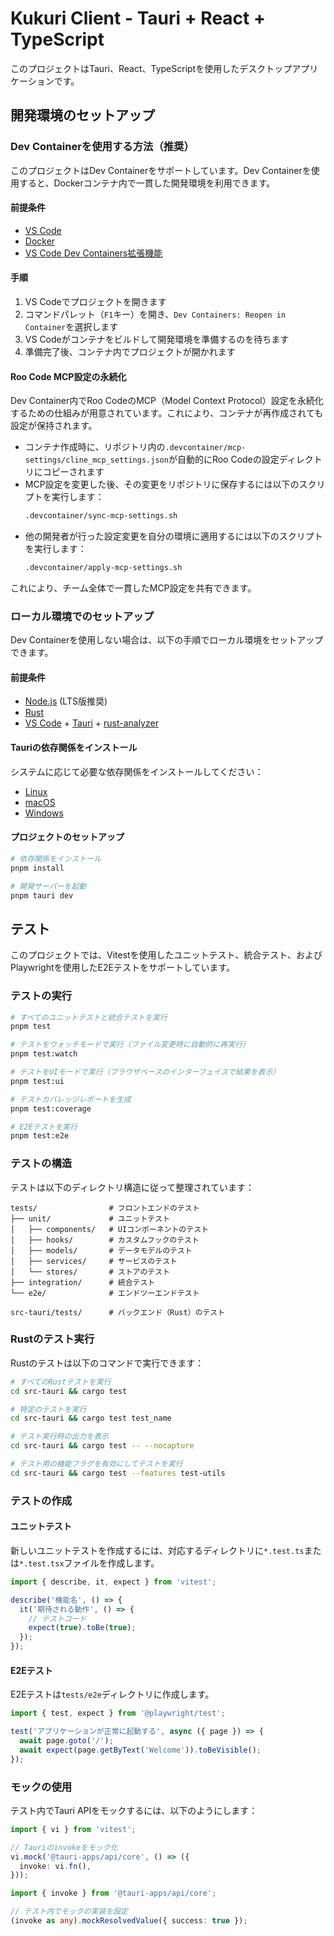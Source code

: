 # Kukuri Client - Tauri + React + TypeScript

このプロジェクトはTauri、React、TypeScriptを使用したデスクトップアプリケーションです。

## 開発環境のセットアップ

### Dev Containerを使用する方法（推奨）

このプロジェクトはDev Containerをサポートしています。Dev Containerを使用すると、Dockerコンテナ内で一貫した開発環境を利用できます。

#### 前提条件

- [VS Code](https://code.visualstudio.com/)
- [Docker](https://www.docker.com/products/docker-desktop/)
- [VS Code Dev Containers拡張機能](https://marketplace.visualstudio.com/items?itemName=ms-vscode-remote.remote-containers)

#### 手順

1. VS Codeでプロジェクトを開きます
2. コマンドパレット（`F1`キー）を開き、`Dev Containers: Reopen in Container`を選択します
3. VS Codeがコンテナをビルドして開発環境を準備するのを待ちます
4. 準備完了後、コンテナ内でプロジェクトが開かれます

#### Roo Code MCP設定の永続化

Dev Container内でRoo CodeのMCP（Model Context Protocol）設定を永続化するための仕組みが用意されています。これにより、コンテナが再作成されても設定が保持されます。

- コンテナ作成時に、リポジトリ内の`.devcontainer/mcp-settings/cline_mcp_settings.json`が自動的にRoo Codeの設定ディレクトリにコピーされます
- MCP設定を変更した後、その変更をリポジトリに保存するには以下のスクリプトを実行します：
  ```bash
  .devcontainer/sync-mcp-settings.sh
  ```
- 他の開発者が行った設定変更を自分の環境に適用するには以下のスクリプトを実行します：
  ```bash
  .devcontainer/apply-mcp-settings.sh
  ```

これにより、チーム全体で一貫したMCP設定を共有できます。

### ローカル環境でのセットアップ

Dev Containerを使用しない場合は、以下の手順でローカル環境をセットアップできます。

#### 前提条件

- [Node.js](https://nodejs.org/) (LTS版推奨)
- [Rust](https://www.rust-lang.org/tools/install)
- [VS Code](https://code.visualstudio.com/) + [Tauri](https://marketplace.visualstudio.com/items?itemName=tauri-apps.tauri-vscode) + [rust-analyzer](https://marketplace.visualstudio.com/items?itemName=rust-lang.rust-analyzer)

#### Tauriの依存関係をインストール

システムに応じて必要な依存関係をインストールしてください：

- [Linux](https://tauri.app/v1/guides/getting-started/prerequisites#setting-up-linux)
- [macOS](https://tauri.app/v1/guides/getting-started/prerequisites#setting-up-macos)
- [Windows](https://tauri.app/v1/guides/getting-started/prerequisites#setting-up-windows)

#### プロジェクトのセットアップ

```bash
# 依存関係をインストール
pnpm install

# 開発サーバーを起動
pnpm tauri dev
```

## テスト

このプロジェクトでは、Vitestを使用したユニットテスト、統合テスト、およびPlaywrightを使用したE2Eテストをサポートしています。

### テストの実行

```bash
# すべてのユニットテストと統合テストを実行
pnpm test

# テストをウォッチモードで実行（ファイル変更時に自動的に再実行）
pnpm test:watch

# テストをUIモードで実行（ブラウザベースのインターフェイスで結果を表示）
pnpm test:ui

# テストカバレッジレポートを生成
pnpm test:coverage

# E2Eテストを実行
pnpm test:e2e
```

### テストの構造

テストは以下のディレクトリ構造に従って整理されています：

```
tests/                # フロントエンドのテスト
├── unit/             # ユニットテスト
│   ├── components/   # UIコンポーネントのテスト
│   ├── hooks/        # カスタムフックのテスト
│   ├── models/       # データモデルのテスト
│   ├── services/     # サービスのテスト
│   └── stores/       # ストアのテスト
├── integration/      # 統合テスト
└── e2e/              # エンドツーエンドテスト

src-tauri/tests/      # バックエンド（Rust）のテスト
```

### Rustのテスト実行

Rustのテストは以下のコマンドで実行できます：

```bash
# すべてのRustテストを実行
cd src-tauri && cargo test

# 特定のテストを実行
cd src-tauri && cargo test test_name

# テスト実行時の出力を表示
cd src-tauri && cargo test -- --nocapture

# テスト用の機能フラグを有効にしてテストを実行
cd src-tauri && cargo test --features test-utils
```

### テストの作成

#### ユニットテスト

新しいユニットテストを作成するには、対応するディレクトリに`*.test.ts`または`*.test.tsx`ファイルを作成します。

```typescript
import { describe, it, expect } from 'vitest';

describe('機能名', () => {
  it('期待される動作', () => {
    // テストコード
    expect(true).toBe(true);
  });
});
```

#### E2Eテスト

E2Eテストは`tests/e2e`ディレクトリに作成します。

```typescript
import { test, expect } from '@playwright/test';

test('アプリケーションが正常に起動する', async ({ page }) => {
  await page.goto('/');
  await expect(page.getByText('Welcome')).toBeVisible();
});
```

### モックの使用

テスト内でTauri APIをモックするには、以下のようにします：

```typescript
import { vi } from 'vitest';

// Tauriのinvokeをモック化
vi.mock('@tauri-apps/api/core', () => ({
  invoke: vi.fn(),
}));

import { invoke } from '@tauri-apps/api/core';

// テスト内でモックの実装を設定
(invoke as any).mockResolvedValue({ success: true });
```
